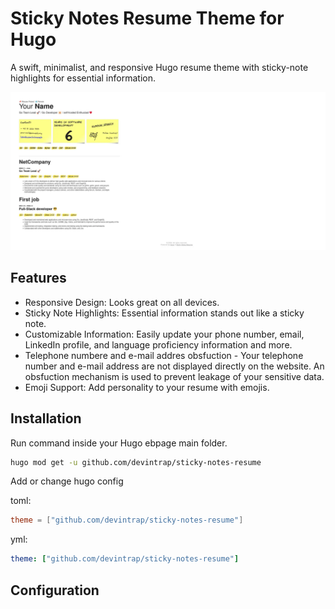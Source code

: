 # Sticky Notes Resume Theme for Hugo

A swift, minimalist, and responsive Hugo resume theme with sticky-note highlights for essential information.

![example-resume-notes-resume-page](images/demo.webp)

## Features

- Responsive Design: Looks great on all devices.
- Sticky Note Highlights: Essential information stands out like a sticky note.
- Customizable Information: Easily update your phone number, email, LinkedIn profile, and language proficiency information and more.
- Telephone numbere and e-mail addres obsfuction - Your telephone number and e-mail address are not displayed directly on the website. An obsfuction mechanism is used to prevent leakage of your sensitive data.
- Emoji Support: Add personality to your resume with emojis.

## Installation

Run command inside your Hugo ebpage main folder.
```bash
hugo mod get -u github.com/devintrap/sticky-notes-resume
```
Add or change hugo config

toml:
```toml
theme = ["github.com/devintrap/sticky-notes-resume"]
```

yml:
```yaml
theme: ["github.com/devintrap/sticky-notes-resume"]

```

## Configuration
